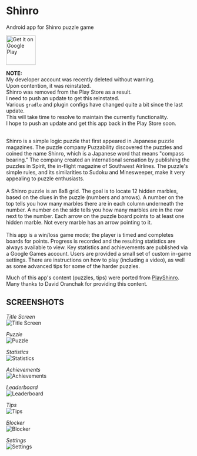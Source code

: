 # Shinro
Android app for Shinro puzzle game

<a href="https://play.google.com/store/apps/details?id=io.astefanich.shinro">
<img src="https://play.google.com/intl/en_us/badges/images/generic/en_badge_web_generic.png"
        alt="Get it on Google Play" height="80"/>
</a>

<strong>NOTE:</strong></br>
My developer account was recently deleted without warning.</br>
Upon contention, it was reinstated.</br>
Shinro was removed from the Play Store as a result.</br>
I need to push an update to get this reinstated.</br>
Various `gradle` and plugin configs have changed quite a bit since the last update.</br>
This will take time to resolve to maintain the currently functionality.</br>
I hope to push an update and get this app back in the Play Store soon.

</br>
Shinro is a simple logic puzzle that first appeared in Japanese puzzle magazines. The puzzle company Puzzability discovered the puzzles and coined the name Shinro, which is a Japanese word that means "compass bearing." The company created an international sensation by publishing the puzzles in Spirit, the in-flight magazine of Southwest Airlines. The puzzle's simple rules, and its similarities to Sudoku and Minesweeper, make it very appealing to puzzle enthusiasts. 
</br></br>
A Shinro puzzle is an 8x8 grid. The goal is to locate 12 hidden marbles, based on the clues in the puzzle (numbers and arrows). A number on the top tells you how many marbles there are in each column underneath the number. A number on the side tells you how many marbles are in the row next to the number. Each arrow on the puzzle board points to at least one hidden marble. Not every marble has an arrow pointing to it.
</br></br>
This app is a win/loss game mode; the player is timed and completes boards for points. Progress is recorded and the resulting statistics are always available to view. Key statistics and achievements are published via a Google Games account. Users are provided a small set of custom in-game settings.  There are instructions on how to play (including a video), as well as some advanced tips for some of the harder puzzles.

Much of this app's content (puzzles, tips) were ported from [PlayShinro](http://playshinro.com). Many thanks to David Oranchak for providing this content.

## SCREENSHOTS
<i>Title Screen</i></br>
![Title Screen](.img/screenshots/title_screen_sm.jpg)

<i>Puzzle</i></br>
![Puzzle](.img/screenshots/puzzle_sm.jpg)
</br>

<i>Statistics</i></br>
![Statistics](.img/screenshots/statistics_sm.jpg)
</br>

<i>Achievements</i></br>
![Achievements](.img/screenshots/achievements_sm.jpg)
</br>

<i>Leaderboard</i></br>
![Leaderboard](.img/screenshots/leaderboard_sm.jpg)
</br>

<i>Tips</i></br>
![Tips](.img/screenshots/tips_sm.jpg)
</br>

<i>Blocker</i></br>
![Blocker](.img/screenshots/blocker_sm.jpg)
</br>

<i>Settings</i></br>
![Settings](.img/screenshots/settings_sm.jpg)
</br>


